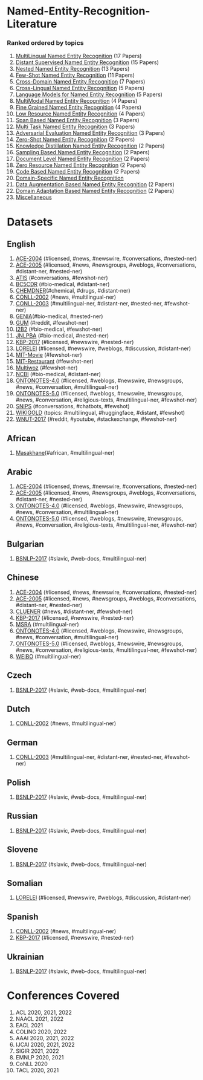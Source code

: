 # Named-Entity-Recognition-Literature  

### Ranked ordered by topics

1. [MultiLingual Named Entity Recognition](https://github.com/kaliaanup/Named-Entity-Recognition-Literature/blob/main/topics/Multilingual_Named_Entity_Recognition.md) (17 Papers)
2. [Distant Supervised Named Entity Recognition](https://github.com/kaliaanup/Named-Entity-Recognition-Literature/blob/main/topics/Distant_Supervised_Named_Entity_Recognition.md) (15 Papers)
3. [Nested Named Entity Recognition](https://github.com/kaliaanup/Named-Entity-Recognition-Literature/blob/main/topics/Nested_Named_Entity_Recognition.md) (13 Papers)
4. [Few-Shot Named Entity Recognition](https://github.com/kaliaanup/Named-Entity-Recognition-Literature/blob/main/topics/Few_Shot_Named_Entity_Recognition.md) (11 Papers)
5. [Cross-Domain Named Entity Recognition](https://github.com/kaliaanup/Named-Entity-Recognition-Literature/blob/main/topics/Cross_Domain_Named_Entity_Recognition.md) (7 Papers)
6. [Cross-Lingual Named Entity Recognition](https://github.com/kaliaanup/Named-Entity-Recognition-Literature/blob/main/topics/Cross_Lingual_Named_Entity_Recognition.md) (5 Papers)
7. [Language Models for Named Entity Recognition](https://github.com/kaliaanup/Named-Entity-Recognition-Literature/blob/main/topics/Language_Models_Named_Entity_Recognition.md) (5 Papers)
8. [MultiModal Named Entity Recognition](https://github.com/kaliaanup/Named-Entity-Recognition-Literature/blob/main/topics/Multimodal_Named_Entity_Recognition.md) (4 Papers)
9. [Fine Grained Named Entity Recognition](https://github.com/kaliaanup/Named-Entity-Recognition-Literature/blob/main/topics/Fine_Grained_Named_Entity_Recognition.md) (4 Papers)
10. [Low Resource Named Entity Recognition](https://github.com/kaliaanup/Named-Entity-Recognition-Literature/blob/main/topics/Low_Resource_Named_Entity_Recognition.md) (4 Papers)
11. [Span Based Named Entity Recognition](https://github.com/kaliaanup/Named-Entity-Recognition-Literature/blob/main/topics/Span_Based_Named_Entity_Recognition.md) (3 Papers)
12. [Multi Task Named Entity Recognition](https://github.com/kaliaanup/Named-Entity-Recognition-Literature/blob/main/topics/Multi_Task_Named_Entity_Recognition.md) (3 Papers)
13. [Adversarial Evaluation Named Entity Recognition](https://github.com/kaliaanup/Named-Entity-Recognition-Literature/blob/main/topics/Adversarial_Named_Entity_Recognition.md) (3 Papers)
14. [Zero-Shot Named Entity Recognition](https://github.com/kaliaanup/Named-Entity-Recognition-Literature/blob/main/topics/Zero_Shot_Named_Entity_Recognition.md) (2 Papers)
15. [Knowledge Distillation Named Entity Recognition](https://github.com/kaliaanup/Named-Entity-Recognition-Literature/blob/main/topics/Knowledge_Distillation_Named_Entity_Recognition.md) (2 Papers)
16. [Sampling Based Named Entity Recognition](https://github.com/kaliaanup/Named-Entity-Recognition-Literature/blob/main/topics/Sampling_Named_Entity_Recognition.md) (2 Papers)
17. [Document Level Named Entity Recognition](https://github.com/kaliaanup/Named-Entity-Recognition-Literature/blob/main/topics/Document_Level_Named_Entity_Recognition.md) (2 Papers)
18. [Zero Resource Named Entity Recognition](https://github.com/kaliaanup/Named-Entity-Recognition-Literature/blob/main/topics/Zero_Resource_Named_Entity_Recognition.md) (2 Papers)
19. [Code Based Named Entity Recognition](https://github.com/kaliaanup/Named-Entity-Recognition-Literature/blob/main/topics/Code_Based_Named_Entity_Recognition.md) (2 Papers)
20. [Domain-Specific Named Entity Recognition](https://github.com/kaliaanup/Named-Entity-Recognition-Literature/blob/main/topics/Domain_Specific_Named_Entity_Recognition.md)
21. [Data Augmentation Based Named Entity Recognition](https://github.com/kaliaanup/Named-Entity-Recognition-Literature/blob/main/topics/Data_Augmentation_Named_Entity_Recognition.md) (2 Papers)
22. [Domain Adaptation Based Named Entity Recognition](https://github.com/kaliaanup/Named-Entity-Recognition-Literature/blob/main/topics/Domain_Adaptation_Named_Entity_Recognition.md) (2 Papers)
23. [Miscellaneous](https://github.com/kaliaanup/Named-Entity-Recognition-Literature/blob/main/Miscellaneous.md)

# Datasets

## English
1. [ACE-2004](https://github.com/kaliaanup/Named-Entity-Recognition-Literature/tree/main/datasets/ACE-2004) (#licensed, #news, #newswire, #conversations, #nested-ner)
2. [ACE-2005](https://github.com/kaliaanup/Named-Entity-Recognition-Literature/tree/main/datasets/ACE-2005) (#licensed, #news, #newsgroups, #weblogs, #conversations, #distant-ner, #nested-ner)
3. [ATIS](https://github.com/kaliaanup/Named-Entity-Recognition-Literature/tree/main/datasets/ATIS) (#conversations, #fewshot-ner)
4. [BC5CDR](https://github.com/kaliaanup/Named-Entity-Recognition-Literature/tree/main/datasets/BC5CDR) (#bio-medical, #distant-ner)
5. [CHEMDNER](https://github.com/kaliaanup/Named-Entity-Recognition-Literature/tree/main/datasets/CHEMDNER)(#chemical, #drugs, #distant-ner)
6. [CONLL-2002](https://github.com/kaliaanup/Named-Entity-Recognition-Literature/tree/main/datasets/CONLL-2002) (#news, #multilingual-ner)
7. [CONLL-2003](https://github.com/kaliaanup/Named-Entity-Recognition-Literature/tree/main/datasets/CONLL-2003) (#multilingual-ner, #distant-ner, #nested-ner, #fewshot-ner)
8. [GENIA](https://github.com/kaliaanup/Named-Entity-Recognition-Literature/tree/main/datasets/GENIA)(#bio-medical, #nested-ner)
9. [GUM](https://github.com/kaliaanup/Named-Entity-Recognition-Literature/tree/main/datasets/GUM) (#reddit, #fewshot-ner)
10. [I2B2](https://github.com/kaliaanup/Named-Entity-Recognition-Literature/tree/main/datasets/I2B2) (#bio-medical, #fewshot-ner)
11. [JNLPBA](https://github.com/kaliaanup/Named-Entity-Recognition-Literature/tree/main/datasets/JNLPBA) (#bio-medical, #nested-ner)
12. [KBP-2017](https://github.com/kaliaanup/Named-Entity-Recognition-Literature/tree/main/datasets/KBP-2017) (#licensed, #newswire, #nested-ner)
13. [LORELEI](https://github.com/kaliaanup/Named-Entity-Recognition-Literature/tree/main/datasets/LORELEI) (#licensed, #newswire, #weblogs, #discussion, #distant-ner)
14. [MIT-Movie](https://github.com/kaliaanup/Named-Entity-Recognition-Literature/tree/main/datasets/MIT-Movie) (#fewshot-ner)
15. [MIT-Restaurant](https://github.com/kaliaanup/Named-Entity-Recognition-Literature/tree/main/datasets/MIT-Restaurant) (#fewshot-ner)
16. [Multiwoz](https://github.com/kaliaanup/Named-Entity-Recognition-Literature/tree/main/datasets/Multiwoz) (#fewshot-ner)
17. [NCBI](https://github.com/kaliaanup/Named-Entity-Recognition-Literature/tree/main/datasets/NCBI) (#bio-medical, #distant-ner)
18. [ONTONOTES-4.0](https://github.com/kaliaanup/Named-Entity-Recognition-Literature/tree/main/datasets/ONTONOTES-4.0) (#licensed, #weblogs, #newswire, #newsgroups, #news, #conversation, #multilingual-ner)
19. [ONTONOTES-5.0](https://github.com/kaliaanup/Named-Entity-Recognition-Literature/tree/main/datasets/ONTONOTES-5.0) (#licensed, #weblogs, #newswire, #newsgroups, #news, #conversation, #religious-texts, #multilingual-ner, #fewshot-ner)
20. [SNIPS](https://github.com/kaliaanup/Named-Entity-Recognition-Literature/tree/main/datasets/SNIPS) (#conversations, #chatbots, #fewshot)
21. [WIKIGOLD](https://github.com/kaliaanup/Named-Entity-Recognition-Literature/tree/main/datasets/WIKIGOLD) (topics: #multilingual, #huggingface, #distant, #fewshot)
22. [WNUT-2017](https://github.com/kaliaanup/Named-Entity-Recognition-Literature/tree/main/datasets/WNUT-2017) (#reddit, #youtube, #stackexchange, #fewshot-ner)

## African
1. [Masakhane](https://github.com/kaliaanup/Named-Entity-Recognition-Literature/tree/main/datasets/Masakhane)(#african, #multilingual-ner)

## Arabic

1. [ACE-2004](https://github.com/kaliaanup/Named-Entity-Recognition-Literature/tree/main/datasets/ACE-2004) (#licensed, #news, #newswire, #conversations,  #nested-ner)
2. [ACE-2005](https://github.com/kaliaanup/Named-Entity-Recognition-Literature/tree/main/datasets/ACE-2005) (#licensed, #news, #newsgroups, #weblogs, #conversations, #distant-ner, #nested-ner)
3. [ONTONOTES-4.0](https://github.com/kaliaanup/Named-Entity-Recognition-Literature/tree/main/datasets/ONTONOTES-4.0) (#licensed, #weblogs, #newswire, #newsgroups, #news, #conversation, #multilingual-ner)
4. [ONTONOTES-5.0](https://github.com/kaliaanup/Named-Entity-Recognition-Literature/tree/main/datasets/ONTONOTES-5.0) (#licensed, #weblogs, #newswire, #newsgroups, #news, #conversation, #religious-texts, #multilingual-ner, #fewshot-ner)

## Bulgarian
1. [BSNLP-2017](https://github.com/kaliaanup/Named-Entity-Recognition-Literature/tree/main/datasets/BSNLP-2017) (#slavic, #web-docs, #multilingual-ner)

## Chinese

1. [ACE-2004](https://github.com/kaliaanup/Named-Entity-Recognition-Literature/tree/main/datasets/ACE-2004) (#licensed, #news, #newswire, #conversations,  #nested-ner)
2. [ACE-2005](https://github.com/kaliaanup/Named-Entity-Recognition-Literature/tree/main/datasets/ACE-2005) (#licensed, #news, #newsgroups, #weblogs, #conversations, #distant-ner, #nested-ner)
3. [CLUENER](https://github.com/kaliaanup/Named-Entity-Recognition-Literature/tree/main/datasets/CLUENER) (#news, #distant-ner, #fewshot-ner)
4. [KBP-2017](https://github.com/kaliaanup/Named-Entity-Recognition-Literature/tree/main/datasets/KBP-2017) (#licensed, #newswire, #nested-ner)
5. [MSRA](https://github.com/kaliaanup/Named-Entity-Recognition-Literature/tree/main/datasets/MSRA) (#multilingual-ner)
6. [ONTONOTES-4.0](https://github.com/kaliaanup/Named-Entity-Recognition-Literature/tree/main/datasets/ONTONOTES-4.0) (#licensed, #weblogs, #newswire, #newsgroups, #news, #conversation, #multilingual-ner)
7. [ONTONOTES-5.0](https://github.com/kaliaanup/Named-Entity-Recognition-Literature/tree/main/datasets/ONTONOTES-5.0) (#licensed, #weblogs, #newswire, #newsgroups, #news, #conversation, #religious-texts, #multilingual-ner, #fewshot-ner)
8. [WEIBO](https://github.com/kaliaanup/Named-Entity-Recognition-Literature/tree/main/datasets/WEIBO) (#multilingual-ner)

## Czech

1. [BSNLP-2017](https://github.com/kaliaanup/Named-Entity-Recognition-Literature/tree/main/datasets/BSNLP-2017) (#slavic, #web-docs, #multilingual-ner)

## Dutch

1. [CONLL-2002](https://github.com/kaliaanup/Named-Entity-Recognition-Literature/tree/main/datasets/CONLL-2002) (#news, #multilingual-ner)

## German

1. [CONLL-2003](https://github.com/kaliaanup/Named-Entity-Recognition-Literature/tree/main/datasets/CONLL-2003) (#multilingual-ner, #distant-ner, #nested-ner, #fewshot-ner)

## Polish

1. [BSNLP-2017](https://github.com/kaliaanup/Named-Entity-Recognition-Literature/tree/main/datasets/BSNLP-2017) (#slavic, #web-docs, #multilingual-ner)

## Russian

1. [BSNLP-2017](https://github.com/kaliaanup/Named-Entity-Recognition-Literature/tree/main/datasets/BSNLP-2017) (#slavic, #web-docs, #multilingual-ner)

## Slovene

1. [BSNLP-2017](https://github.com/kaliaanup/Named-Entity-Recognition-Literature/tree/main/datasets/BSNLP-2017) (#slavic, #web-docs, #multilingual-ner)

## Somalian

1. [LORELEI](https://github.com/kaliaanup/Named-Entity-Recognition-Literature/tree/main/datasets/LORELEI) (#licensed, #newswire, #weblogs, #discussion, #distant-ner)

## Spanish

1. [CONLL-2002](https://github.com/kaliaanup/Named-Entity-Recognition-Literature/tree/main/datasets/CONLL-2002) (#news, #multilingual-ner)
2. [KBP-2017](https://github.com/kaliaanup/Named-Entity-Recognition-Literature/tree/main/datasets/KBP-2017) (#licensed, #newswire, #nested-ner)

## Ukrainian

1. [BSNLP-2017](https://github.com/kaliaanup/Named-Entity-Recognition-Literature/tree/main/datasets/BSNLP-2017) (#slavic, #web-docs, #multilingual-ner)


# Conferences Covered

1. ACL 2020, 2021, 2022
2. NAACL 2021, 2022
3. EACL 2021
4. COLING 2020, 2022
5. AAAI 2020, 2021, 2022
6. IJCAI 2020, 2021, 2022
7. SIGIR 2021, 2022
8. EMNLP 2020, 2021
9. CoNLL 2020
10. TACL 2020, 2021